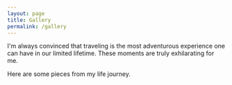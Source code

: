 ```yaml
---
layout: page
title: Gallery
permalink: /gallery
---
```


I'm always convinced that traveling is the most adventurous experience one can have in our limited lifetime. These moments are truly exhilarating for me.

Here are some pieces from my life journey.